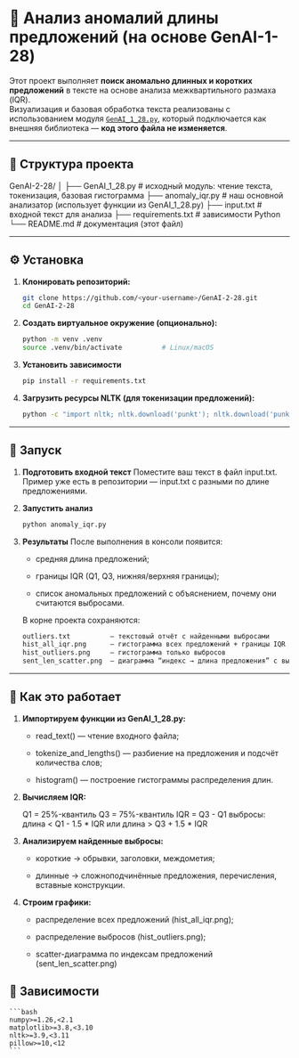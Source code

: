 # 🧠 Анализ аномалий длины предложений (на основе GenAI-1-28)

Этот проект выполняет **поиск аномально длинных и коротких предложений** в тексте на основе анализа межквартильного размаха (IQR).  
Визуализация и базовая обработка текста реализованы с использованием модуля [`GenAI_1_28.py`](./GenAI_1_28.py), который подключается как внешняя библиотека — **код этого файла не изменяется**.

---

## 📂 Структура проекта

GenAI-2-28/
│
├── GenAI_1_28.py # исходный модуль: чтение текста, токенизация, базовая гистограмма
├── anomaly_iqr.py # наш основной анализатор (использует функции из GenAI_1_28.py)
├── input.txt # входной текст для анализа
├── requirements.txt # зависимости Python
└── README.md # документация (этот файл)


---

## ⚙️ Установка

1. **Клонировать репозиторий:**
   ```bash
   git clone https://github.com/<your-username>/GenAI-2-28.git
   cd GenAI-2-28
   ```

2. **Создать виртуальное окружение (опционально):**
    ```bash
    python -m venv .venv
    source .venv/bin/activate          # Linux/macOS
    ```

3. **Установить зависимости**
    ```bash
    pip install -r requirements.txt
    ```

4. **Загрузить ресурсы NLTK (для токенизации предложений):**
    ```bash
    python -c "import nltk; nltk.download('punkt'); nltk.download('punkt_tab')"
    ```


---

## 🚀 Запуск

1. **Подготовить входной текст**
    Поместите ваш текст в файл input.txt.
    Пример уже есть в репозитории — input.txt с разными по длине предложениями.

2. **Запустить анализ**
    ```bash
    python anomaly_iqr.py
    ```

3. **Результаты**
    После выполнения в консоли появится:

    - средняя длина предложений;

    - границы IQR (Q1, Q3, нижняя/верхняя границы);

    - список аномальных предложений с объяснением, почему они считаются выбросами.

    В корне проекта сохраняются:
    ```bash
    outliers.txt          — текстовый отчёт с найденными выбросами
    hist_all_iqr.png      — гистограмма всех предложений + границы IQR
    hist_outliers.png     — гистограмма только выбросов
    sent_len_scatter.png  — диаграмма “индекс → длина предложения” с выделенными аномалиями
    ```

---

## 🧩 Как это работает

1. **Импортируем функции из GenAI_1_28.py:**

    - read_text() — чтение входного файла;

    - tokenize_and_lengths() — разбиение на предложения и подсчёт количества слов;

    - histogram() — построение гистограммы распределения длин.

2. **Вычисляем IQR:**

    Q1 = 25%-квантиль
    Q3 = 75%-квантиль
    IQR = Q3 - Q1
    выбросы: длина < Q1 - 1.5 * IQR или длина > Q3 + 1.5 * IQR

3. **Анализируем найденные выбросы:**

    - короткие → обрывки, заголовки, междометия;

    - длинные → сложноподчинённые предложения, перечисления, вставные конструкции.

4. **Строим графики:**

    - распределение всех предложений (hist_all_iqr.png);

    - распределение выбросов (hist_outliers.png);

    - scatter-диаграмма по индексам предложений (sent_len_scatter.png)

## 🧰 Зависимости

    ```bash
    numpy>=1.26,<2.1
    matplotlib>=3.8,<3.10
    nltk>=3.9,<3.11
    pillow>=10,<12
    ```
